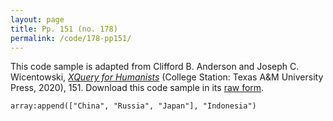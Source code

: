 ```yaml
---
layout: page
title: Pp. 151 (no. 178)
permalink: /code/178-pp151/
---
```


This code sample is adapted from Clifford B. Anderson and Joseph C. Wicentowski, 
[_XQuery for Humanists_](/) (College Station: Texas A&M University Press, 2020), 151. 
Download this code sample in its [raw form](/code/178-pp151/178-pp151.xq).

```xquery
array:append(["China", "Russia", "Japan"], "Indonesia")
```  

